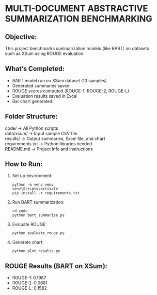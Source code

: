 # MULTI-DOCUMENT ABSTRACTIVE SUMMARIZATION BENCHMARKING

## Objective: 

This project benchmarks summarization models (like BART) on datasets such as XSum using ROUGE evaluation.

## What’s Completed:

- BART model run on XSum dataset (10 samples)
- Generated summaries saved
- ROUGE scores computed (ROUGE-1, ROUGE-2, ROUGE-L)
- Evaluation results saved in Excel
- Bar chart generated

## Folder Structure:

code/            → All Python scripts  
data/xsum/       → Input sample CSV file  
results/         → Output summaries, Excel file, and chart  
requirements.txt → Python libraries needed  
README.md        → Project info and instructions  

## How to Run:

1. Set up environment:
    ```
    python -m venv venv
    venv\Scripts\activate
    pip install -r requirements.txt
    ```

2. Run BART summarization:
    ```
    cd code
    python bart_summarize.py
    ```

3. Evaluate ROUGE:
    ```
    python evaluate_rouge.py
    ```

4. Generate chart:
    ```
    python plot_results.py
    ```

## ROUGE Results (BART on XSum):

- ROUGE-1: 0.1987  
- ROUGE-2: 0.0681  
- ROUGE-L: 0.1582
